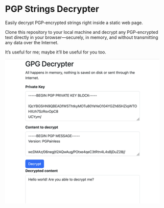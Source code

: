 # PGP Strings Decrypter

Easily decrypt PGP-encrypted strings right inside a static web page. 

Clone this repository to your local machine and decrypt any PGP-encrypted text 
directly in your browser—securely, in memory, and without transmitting any data over the Internet.

It’s useful for me; maybe it’ll be useful for you too.

![Screenshot of the application](misc/screenshot.png)
